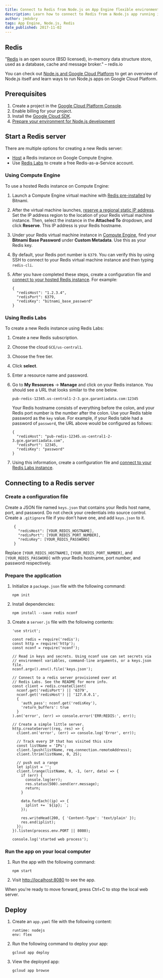 ```yaml
---
title: Connect to Redis from Node.js on App Engine flexible environment
description: Learn how to connect to Redis from a Node.js app running in the App Engine flexible environment.
author: jmdobry
tags: App Engine, Node.js, Redis
date_published: 2017-11-02
---
```


## Redis

"[Redis][redis]  is an open source (BSD licensed), in-memory data structure store, used as a database, cache and message broker." – redis.io

You can check out [Node.js and Google Cloud Platform][nodejs-gcp] to get an
overview of Node.js itself and learn ways to run Node.js apps on Google Cloud
Platform.

## Prerequisites

1. Create a project in the [Google Cloud Platform Console](https://console.cloud.google.com/).
1. Enable billing for your project.
1. Install the [Google Cloud SDK](/sdk/).
1. [Prepare your environment for Node.js development][nodejs]

## Start a Redis server

There are multiple options for creating a new Redis server:

* [Host](https://cloud.google.com/launcher/?q=redis) a Redis instance on Google
  Compute Engine.
* Use [Redis Labs](https://app.redislabs.com/#/sign-up/tabs/redis-cloud) to
  create a free Redis-as-a-Service account.

### Using Compute Engine

To use a hosted Redis instance on Compute Engine:

1.  Launch a Compute Engine virtual machine with
    [Redis pre-installed](https://console.cloud.google.com/launcher/details/bitnami-launchpad/redis)
    by Bitnami.
1.  After the virtual machine launches,
    [reserve a regional static IP address](https://console.cloud.google.com/networking/addresses/add).
    Set the IP address region to the location of your Redis virtual machine
    instance. Then, select the instance in the **Attached To** dropdown, and
    click **Reserve**. This IP address is your Redis hostname.
1.  Under your Redis virtual machine instance in
    [Compute Engine](https://console.cloud.google.com/compute/instances), find
    your **Bitnami Base Password** under **Custom Metadata**. Use this as your
    Redis key.
1.  By default, your Redis port number is `6379`. You can verify this by using
    SSH to connect to your Redis virtual machine instance and then typing
    `redis-cli`.
1.  After you have completed these steps, create a configuration file and
    [connect to your hosted Redis instance](#connecting_to_a_redis_server). For
    example:

        {
          "redisHost": "1.2.3.4",
          "redisPort": 6379,
          "redisKey": "bitnami_base_password"
        }

### Using Redis Labs

To create a new Redis instance using Redis Labs:

1.  Create a new Redis subscription.
1.  Choose the cloud `GCE/us-central1`.
1.  Choose the free tier.
1.  Click **select**.
1.  Enter a resource name and password.
1.  Go to **My Resources** &rarr; **Manage** and click on your Redis instance.
    You should see a URL that looks similar to the one below.

        pub-redis-12345.us-central1-2-3.gce.garantiadata.com:12345

    Your Redis hostname consists of everything before the colon, and your Redis
    port number is the number after the colon. Use your Redis table password as
    the `key` value. For example, if your Redis table had a password of
    `password`, the URL above would be configured as follows:

        {
          "redisHost": "pub-redis-12345.us-central1-2-3.gce.garantiadata.com",
          "redisPort": 12345,
          "redisKey": "password"
        }

1.  Using this information, create a configuration file and
    [connect to your Redis Labs instance](#connecting_to_a_redis_server).

## Connecting to a Redis server

### Create a configuration file

Create a JSON file named `keys.json` that contains your Redis host name, port,
and password. Do not check your credentials into source control. Create a
`.gitignore` file if you don't have one, and add `keys.json` to it.

        {
          "redisHost": [YOUR_REDIS_HOSTNAME],
          "redisPort": [YOUR_REDIS_PORT_NUMBER],
          "redisKey": [YOUR_REDIS_PASSWORD]
        }

Replace `[YOUR_REDIS_HOSTNAME]`, `[YOUR_REDIS_PORT_NUMBER]`, and
`[YOUR_REDIS_PASSWORD]` with your Redis hostname, port number, and password
respectively.

### Prepare the application

1.  Initialize a `package.json` file with the following command:

        npm init

1.  Install dependencies:

        npm install --save redis nconf

1.  Create a `server.js` file with the following contents:

        'use strict';

        const redis = require('redis');
        const http = require('http');
        const nconf = require('nconf');

        // Read in keys and secrets. Using nconf use can set secrets via
        // environment variables, command-line arguments, or a keys.json file.
        nconf.argv().env().file('keys.json');

        // Connect to a redis server provisioned over at
        // Redis Labs. See the README for more info.
        const client = redis.createClient(
          nconf.get('redisPort') || '6379',
          nconf.get('redisHost') || '127.0.0.1',
          {
            'auth_pass': nconf.get('redisKey'),
            'return_buffers': true
          }
        ).on('error', (err) => console.error('ERR:REDIS:', err));

        // Create a simple little server.
        http.createServer((req, res) => {
          client.on('error', (err) => console.log('Error', err));

          // Track every IP that has visited this site
          const listName = 'IPs';
          client.lpush(listName, req.connection.remoteAddress);
          client.ltrim(listName, 0, 25);

          // push out a range
          let iplist = '';
          client.lrange(listName, 0, -1, (err, data) => {
            if (err) {
              console.log(err);
              res.status(500).send(err.message);
              return;
            }

            data.forEach((ip) => {
              iplist += `${ip}; `;
            });

            res.writeHead(200, { 'Content-Type': 'text/plain' });
            res.end(iplist);
          });
        }).listen(process.env.PORT || 8080);

        console.log('started web process');

### Run the app on your local computer

1.  Run the app with the following command:

        npm start

1.  Visit [http://localhost:8080](http://localhost:8080) to see the app.

When you're ready to move forward, press Ctrl+C to stop the local web server.

## Deploy

1.  Create an `app.yaml` file with the following content:

        runtime: nodejs
        env: flex

1.  Run the following command to deploy your app:

        gcloud app deploy

1.  View the deployed app:

        gcloud app browse

[redis]: https://redis.io/
[nodejs-gcp]: running-nodejs-on-google-cloud
[nodejs]: /nodejs/docs/setup
